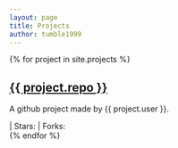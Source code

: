 ```yaml
---
layout: page
title: Projects
author: tumble1999
---
```

<head>
<script src="https://ajax.microsoft.com/ajax/jquery/jquery-1.4.2.min.js" type="text/javascript"></script>
<script src="/js/projects.js"></script>
</head>


{% for project in site.projects %}
<div class="github" data-user="{{ project.user }}" data-repo="{{ project.repo }}" >
<a href="{{ project.url }}"><h2 class="projectTitle">{{ project.repo }}</h2></a>
<p class="projectDescription">A github project made by {{ project.user }}.</p>
  <a class="projectLanguageURL"><span class="projectLanguage"></span></a> | 
   <a class="projectStarsURL">Stars: <span class="projectStars"></span></a> | 
  <a class="projectForksURL">Forks: <span class="projectForks"></span></a>
</div>
{% endfor %}
